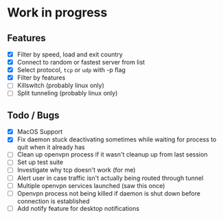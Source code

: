 # Work in progress

## Features
- [x] Filter by speed, load and exit country
- [x] Connect to random or fastest server from list
- [x] Select protocol, `tcp` or `udp` with -p flag
- [x] Filter by features
- [ ] Killswitch (probably linux only)
- [ ] Split tunneling (probably linux only)

## Todo / Bugs
- [x] MacOS Support
- [x] Fix daemon stuck deactivating sometimes while waiting for process to quit when it already has
- [ ] Clean up openvpn process if it wasn't cleanup up from last session
- [ ] Set up test suite
- [ ] Investigate why tcp doesn't work (for me)
- [ ] Alert user in case traffic isn't actually being routed through tunnel
- [ ] Multiple openvpn services launched (saw this once)
- [ ] Openvpn process not being killed if daemon is shut down before connection is established
- [ ] Add notify feature for desktop notifications
